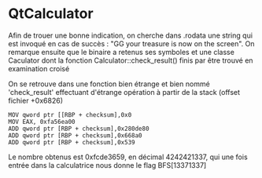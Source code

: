 # QtCalculator

Afin de trouer une bonne indication, on cherche dans .rodata une string qui est invoqué en cas de succès : "GG your treasure is now on the screen". On remarque ensuite que le binaire a retenus ses symboles et une classe Caculator dont la fonction Calculator::check_result() finis par être trouvé en examination croisé

On se retrouve dans une fonction bien étrange et bien nommé 'check_result' effectuant d'étrange opération à partir de la stack (offset fichier +0x6826)

    MOV qword ptr [[RBP + checksum],0x0
    MOV EAX, 0xfa56ea00
    ADD qword ptr [RBP + checksum],0x280de80
    ADD qword ptr [RBP + checksum],0x668a0
    ADD qword ptr [RBP + checksum],0x539
    
Le nombre obtenus est 0xfcde3659, en décimal 4242421337, qui une fois entrée dans la calculatrice nous donne le flag BFS[13371337]

